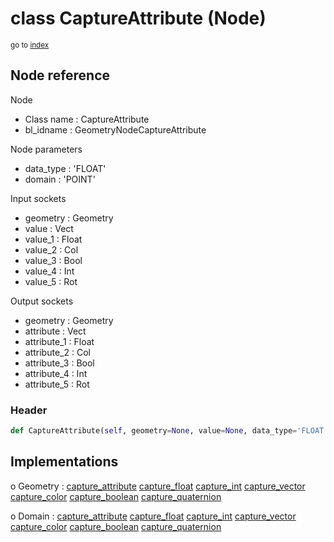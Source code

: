 # class CaptureAttribute (Node)

<sub>go to [index](/docs/index.md)</sub>

## Node reference

Node
 - Class name : CaptureAttribute
 - bl_idname : GeometryNodeCaptureAttribute

Node parameters
 - data_type : 'FLOAT'
 - domain : 'POINT'

Input sockets
 - geometry : Geometry
 - value : Vect
 - value_1 : Float
 - value_2 : Col
 - value_3 : Bool
 - value_4 : Int
 - value_5 : Rot

Output sockets
 - geometry : Geometry
 - attribute : Vect
 - attribute_1 : Float
 - attribute_2 : Col
 - attribute_3 : Bool
 - attribute_4 : Int
 - attribute_5 : Rot

### Header

``` python
def CaptureAttribute(self, geometry=None, value=None, data_type='FLOAT', domain='POINT', node_label=None, node_color=None):
```

## Implementations

o Geometry : [capture_attribute](/docs/GeoNodes_classes/Geometry.md#capture_attribute) [capture_float](/docs/GeoNodes_classes/Geometry.md#capture_float) [capture_int](/docs/GeoNodes_classes/Geometry.md#capture_int) [capture_vector](/docs/GeoNodes_classes/Geometry.md#capture_vector) [capture_color](/docs/GeoNodes_classes/Geometry.md#capture_color) [capture_boolean](/docs/GeoNodes_classes/Geometry.md#capture_boolean) [capture_quaternion](/docs/GeoNodes_classes/Geometry.md#capture_quaternion)

o Domain : [capture_attribute](/docs/GeoNodes_classes/Domain.md#capture_attribute) [capture_float](/docs/GeoNodes_classes/Domain.md#capture_float) [capture_int](/docs/GeoNodes_classes/Domain.md#capture_int) [capture_vector](/docs/GeoNodes_classes/Domain.md#capture_vector) [capture_color](/docs/GeoNodes_classes/Domain.md#capture_color) [capture_boolean](/docs/GeoNodes_classes/Domain.md#capture_boolean) [capture_quaternion](/docs/GeoNodes_classes/Domain.md#capture_quaternion)


